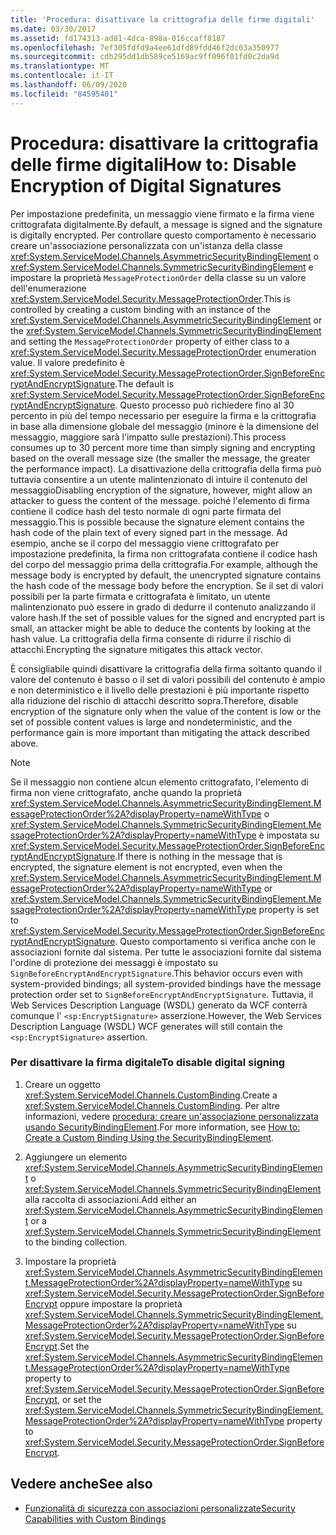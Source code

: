```yaml
---
title: 'Procedura: disattivare la crittografia delle firme digitali'
ms.date: 03/30/2017
ms.assetid: fd174313-ad81-4dca-898a-016ccaff8187
ms.openlocfilehash: 7ef305fdfd9a4ee61dfd89fdd46f2dc03a350977
ms.sourcegitcommit: cdb295dd1db589ce5169ac9ff096f01fd0c2da9d
ms.translationtype: MT
ms.contentlocale: it-IT
ms.lasthandoff: 06/09/2020
ms.locfileid: "84595401"
---
```

# <a name="how-to-disable-encryption-of-digital-signatures"></a><span data-ttu-id="50a7c-102">Procedura: disattivare la crittografia delle firme digitali</span><span class="sxs-lookup"><span data-stu-id="50a7c-102">How to: Disable Encryption of Digital Signatures</span></span>
<span data-ttu-id="50a7c-103">Per impostazione predefinita, un messaggio viene firmato e la firma viene crittografata digitalmente.</span><span class="sxs-lookup"><span data-stu-id="50a7c-103">By default, a message is signed and the signature is digitally encrypted.</span></span> <span data-ttu-id="50a7c-104">Per controllare questo comportamento è necessario creare un'associazione personalizzata con un'istanza della classe <xref:System.ServiceModel.Channels.AsymmetricSecurityBindingElement> o <xref:System.ServiceModel.Channels.SymmetricSecurityBindingElement> e impostare la proprietà `MessageProtectionOrder` della classe su un valore dell'enumerazione <xref:System.ServiceModel.Security.MessageProtectionOrder>.</span><span class="sxs-lookup"><span data-stu-id="50a7c-104">This is controlled by creating a custom binding with an instance of the <xref:System.ServiceModel.Channels.AsymmetricSecurityBindingElement> or the <xref:System.ServiceModel.Channels.SymmetricSecurityBindingElement> and setting the `MessageProtectionOrder` property of either class to a <xref:System.ServiceModel.Security.MessageProtectionOrder> enumeration value.</span></span> <span data-ttu-id="50a7c-105">Il valore predefinito è <xref:System.ServiceModel.Security.MessageProtectionOrder.SignBeforeEncryptAndEncryptSignature>.</span><span class="sxs-lookup"><span data-stu-id="50a7c-105">The default is <xref:System.ServiceModel.Security.MessageProtectionOrder.SignBeforeEncryptAndEncryptSignature>.</span></span> <span data-ttu-id="50a7c-106">Questo processo può richiedere fino al 30 percento in più del tempo necessario per eseguire la firma e la crittografia in base alla dimensione globale del messaggio (minore è la dimensione del messaggio, maggiore sarà l'impatto sulle prestazioni).</span><span class="sxs-lookup"><span data-stu-id="50a7c-106">This process consumes up to 30 percent more time than simply signing and encrypting based on the overall message size (the smaller the message, the greater the performance impact).</span></span> <span data-ttu-id="50a7c-107">La disattivazione della crittografia della firma può tuttavia consentire a un utente malintenzionato di intuire il contenuto del messaggio</span><span class="sxs-lookup"><span data-stu-id="50a7c-107">Disabling encryption of the signature, however, might allow an attacker to guess the content of the message.</span></span> <span data-ttu-id="50a7c-108">poiché l'elemento di firma contiene il codice hash del testo normale di ogni parte firmata del messaggio.</span><span class="sxs-lookup"><span data-stu-id="50a7c-108">This is possible because the signature element contains the hash code of the plain text of every signed part in the message.</span></span> <span data-ttu-id="50a7c-109">Ad esempio, anche se il corpo del messaggio viene crittografato per impostazione predefinita, la firma non crittografata contiene il codice hash del corpo del messaggio prima della crittografia.</span><span class="sxs-lookup"><span data-stu-id="50a7c-109">For example, although the message body is encrypted by default, the unencrypted signature contains the hash code of the message body before the encryption.</span></span> <span data-ttu-id="50a7c-110">Se il set di valori possibili per la parte firmata e crittografata è limitato, un utente malintenzionato può essere in grado di dedurre il contenuto analizzando il valore hash.</span><span class="sxs-lookup"><span data-stu-id="50a7c-110">If the set of possible values for the signed and encrypted part is small, an attacker might be able to deduce the contents by looking at the hash value.</span></span> <span data-ttu-id="50a7c-111">La crittografia della firma consente di ridurre il rischio di attacchi.</span><span class="sxs-lookup"><span data-stu-id="50a7c-111">Encrypting the signature mitigates this attack vector.</span></span>  
  
 <span data-ttu-id="50a7c-112">È consigliabile quindi disattivare la crittografia della firma soltanto quando il valore del contenuto è basso o il set di valori possibili del contenuto è ampio e non deterministico e il livello delle prestazioni è più importante rispetto alla riduzione del rischio di attacchi descritto sopra.</span><span class="sxs-lookup"><span data-stu-id="50a7c-112">Therefore, disable encryption of the signature only when the value of the content is low or the set of possible content values is large and nondeterministic, and the performance gain is more important than mitigating the attack described above.</span></span>  
  
> [!NOTE]
> <span data-ttu-id="50a7c-113">Se il messaggio non contiene alcun elemento crittografato, l'elemento di firma non viene crittografato, anche quando la proprietà <xref:System.ServiceModel.Channels.AsymmetricSecurityBindingElement.MessageProtectionOrder%2A?displayProperty=nameWithType> o <xref:System.ServiceModel.Channels.SymmetricSecurityBindingElement.MessageProtectionOrder%2A?displayProperty=nameWithType> è impostata su <xref:System.ServiceModel.Security.MessageProtectionOrder.SignBeforeEncryptAndEncryptSignature>.</span><span class="sxs-lookup"><span data-stu-id="50a7c-113">If there is nothing in the message that is encrypted, the signature element is not encrypted, even when the <xref:System.ServiceModel.Channels.AsymmetricSecurityBindingElement.MessageProtectionOrder%2A?displayProperty=nameWithType> or <xref:System.ServiceModel.Channels.SymmetricSecurityBindingElement.MessageProtectionOrder%2A?displayProperty=nameWithType> property is set to <xref:System.ServiceModel.Security.MessageProtectionOrder.SignBeforeEncryptAndEncryptSignature>.</span></span> <span data-ttu-id="50a7c-114">Questo comportamento si verifica anche con le associazioni fornite dal sistema. Per tutte le associazioni fornite dal sistema l'ordine di protezione dei messaggi è impostato su `SignBeforeEncryptAndEncryptSignature`.</span><span class="sxs-lookup"><span data-stu-id="50a7c-114">This behavior occurs even with system-provided bindings; all system-provided bindings have the message protection order set to `SignBeforeEncryptAndEncryptSignature`.</span></span> <span data-ttu-id="50a7c-115">Tuttavia, il Web Services Description Language (WSDL) generato da WCF conterrà comunque l' `<sp:EncryptSignature>` asserzione.</span><span class="sxs-lookup"><span data-stu-id="50a7c-115">However, the Web Services Description Language (WSDL) WCF generates will still contain the `<sp:EncryptSignature>` assertion.</span></span>  
  
### <a name="to-disable-digital-signing"></a><span data-ttu-id="50a7c-116">Per disattivare la firma digitale</span><span class="sxs-lookup"><span data-stu-id="50a7c-116">To disable digital signing</span></span>  
  
1. <span data-ttu-id="50a7c-117">Creare un oggetto <xref:System.ServiceModel.Channels.CustomBinding>.</span><span class="sxs-lookup"><span data-stu-id="50a7c-117">Create a <xref:System.ServiceModel.Channels.CustomBinding>.</span></span> <span data-ttu-id="50a7c-118">Per altre informazioni, vedere [procedura: creare un'associazione personalizzata usando SecurityBindingElement](how-to-create-a-custom-binding-using-the-securitybindingelement.md).</span><span class="sxs-lookup"><span data-stu-id="50a7c-118">For more information, see [How to: Create a Custom Binding Using the SecurityBindingElement](how-to-create-a-custom-binding-using-the-securitybindingelement.md).</span></span>  
  
2. <span data-ttu-id="50a7c-119">Aggiungere un elemento <xref:System.ServiceModel.Channels.AsymmetricSecurityBindingElement> o <xref:System.ServiceModel.Channels.SymmetricSecurityBindingElement> alla raccolta di associazioni.</span><span class="sxs-lookup"><span data-stu-id="50a7c-119">Add either an <xref:System.ServiceModel.Channels.AsymmetricSecurityBindingElement> or a <xref:System.ServiceModel.Channels.SymmetricSecurityBindingElement> to the binding collection.</span></span>  
  
3. <span data-ttu-id="50a7c-120">Impostare la proprietà <xref:System.ServiceModel.Channels.AsymmetricSecurityBindingElement.MessageProtectionOrder%2A?displayProperty=nameWithType> su <xref:System.ServiceModel.Security.MessageProtectionOrder.SignBeforeEncrypt> oppure impostare la proprietà <xref:System.ServiceModel.Channels.SymmetricSecurityBindingElement.MessageProtectionOrder%2A?displayProperty=nameWithType> su <xref:System.ServiceModel.Security.MessageProtectionOrder.SignBeforeEncrypt>.</span><span class="sxs-lookup"><span data-stu-id="50a7c-120">Set the <xref:System.ServiceModel.Channels.AsymmetricSecurityBindingElement.MessageProtectionOrder%2A?displayProperty=nameWithType> property to <xref:System.ServiceModel.Security.MessageProtectionOrder.SignBeforeEncrypt>, or set the <xref:System.ServiceModel.Channels.SymmetricSecurityBindingElement.MessageProtectionOrder%2A?displayProperty=nameWithType> property to <xref:System.ServiceModel.Security.MessageProtectionOrder.SignBeforeEncrypt>.</span></span>  
  
## <a name="see-also"></a><span data-ttu-id="50a7c-121">Vedere anche</span><span class="sxs-lookup"><span data-stu-id="50a7c-121">See also</span></span>

- [<span data-ttu-id="50a7c-122">Funzionalità di sicurezza con associazioni personalizzate</span><span class="sxs-lookup"><span data-stu-id="50a7c-122">Security Capabilities with Custom Bindings</span></span>](security-capabilities-with-custom-bindings.md)

